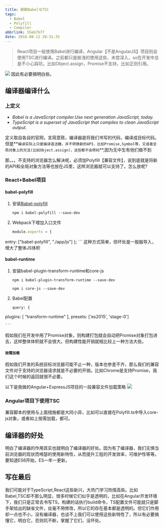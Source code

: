 ```yaml
---
title: 聊聊Babel与TSC
tags:
  - Babel
  - Polyfill
  - Compiler
abbrlink: 55eb7b77
date: 2018-08-11 20:31:35
---
```

> React项目一般使用Babel进行编译，Angular【不是AngularJS】项目则会使用TSC进行编译。之前都只是肤浅的使用这些，未尝深入，so在开发中总是不小心踩坑，比如Object.assign，Promise不支持，比如正则引用。

![](http://or0g12e5e.bkt.clouddn.com/2018-08-11-112400.jpg)
因此有必要搞明白些。

## 编译器编译什么
### 上定义
- _Babel is a JavaScript compiler.Use next generation JavaScript, today._
- _TypeScript is a superset of JavaScript that compiles to clean JavaScript output._

定义取自各自的官网，言简意赅，编译器是将我们书写的代码，编译成目标代码。
但是**`编译实际上只是编译语法糖，并不转换新的API，比如Promise,Symbol等，又或者全局对象上的方法(比如Object.assign)，这些都不会转码`**,因为无中生有他们做不到

那。。。不支持的浏览器怎么解决呢，必须加Polyfill【兼容文件】，说到底就是将新的API和全局对象方法等也放在JS里，这样浏览器就可以支持了。怎么放呢?
### React+Babel项目
#### babel-polyfill
1. 安装[Babel-polyfill](https://github.com/babel/babel/tree/master/packages/babel-polyfill)
	```
	npm i babel-polyfill --save-dev
	```
2. Webpack下增加入口文件
	```javascript
	module.exports = {
  entry: ["babel-polyfill", "./app/js"]
};
	```
这种方式简单，但坏处是一股脑导入，增大了整体JS体积

#### babel-runtime
1. 安装babel-plugin-transform-runtime和core-js

	```
	npm i babel-plugin-transform-runtime --save-dev

	npm i core-js --save-dev
	```

2. Babel配置

	```
	query: {
  plugins: [
    "transform-runtime"
  ],
  presets: ['es2015', 'stage-0']

	```
假如我们在开发中用了Promise对象，则构建打包就会自动把Promise对象打包进去，这样整体体积就不会很大。但构建性能开销就相比较上一种方法大些。

#### `按需加载`
假如我们开发的系统目标浏览器可能不止一种，版本也参差不齐，那么我们的兼容文件对于支持的浏览器请求就是不必要的开销。比如Chrome是支持Promise，我们这个时候的返回就很不必要。

以下是我做的Angular+ExpressJS项目的一段兼容文件加载策略
![](http://or0g12e5e.bkt.clouddn.com/2018-08-11-121039.png)

### Angular项目下使用TSC
兼容脚本的使用与上面措施都是大同小异，比如可以直接在Polyfill.ts中导入core-js对象，或者如上按需加载，都可。

## 编译器的好处
明白了编译器的作用其实也就明白了编译器的好处。因为有了编译器，我们无惧当前浏览器的现状而嘚瑟的使用新特性，从而提升工程的开发效率，可维护性等等。要知道ES6开始，ES一年一更新。

## 写在最后
我们可能对于TypeScript,React这些新兴，大热门学习热情高些。比如Babel,TSC却不那么明显，很多时候它们似乎是透明的，比如在Angular开发环境下，我们只是正常去书写TS，构建的话执行build命令，TS配置文件可能就只是脚手架给出的缺省文件，丝毫不用修改，所以它的存在基本都是透明的。但它们作用却一点也不小，没有编译器，也谈不上我们可以使用这些新特性了，所以有必要搞懂它，明白它，否则坑不断，掌握了它们，没坏处。
